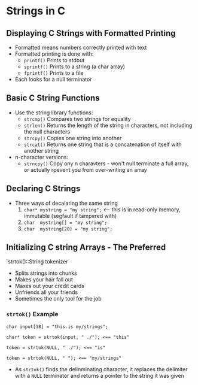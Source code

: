 # Strings in C #

## Displaying C Strings with Formatted Printing ##
* Formatted means numbers correctly printed with text
* Formatted printing is done with:
    * `printf()` Prints to stdout
    * `sprintf()` Prints to a string (a char array)
    * `fprintf()` Prints to a file
* Each looks for a null terminator

## Basic C String Functions ##
* Use the string library functions:
    * `strcmp()`  Compares two strings for equality
    * `strlen()`  Returns the length of the string in characters, not including the null characters
    * `strcpy()` Copies one string into another
    * `strcat()` Returns one string that is a concatenation of itself with another string
* n-character versions:
    * `strncpy()` Copy ony n charavters - won't null terminate a full array, or actually rpevent you from over-writing an array
    
    
## Declaring C Strings ##
* Three ways of decalaring the same string
    1. `char* mystring = "my string";` <-- this is in read-only memory, immutable (segfault if tampered with)
    2. `char  mystring[] = "my string";`
    3. `char  mystring[20] = "my string";`

## Initializing C string Arrays - The Preferred ##

`strtok()::String tokenizer
* Splits strings into chunks
* Makes your hair fall out
* Maxes out your credit cards
* Unfriends all your friends 
* Sometimes the only tool for the job 


### `strtok()` Example ###
```
char input[18] = "this.is my/strings";

char* token = strtok(input, " ./"); <== "this"

token = strtok(NULL, " ./"); <== "is"

token = strtok(NULL, " "); <== "my/strings"
```

* As `strtok()` finds the delinminating character, it replaces the delimiter with a `NULL` terminator and returns a pointer to the string it was given 
